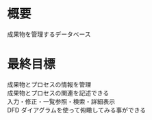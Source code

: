 # 概要
成果物を管理するデータベース

# 最終目標
成果物とプロセスの情報を管理  
成果物とプロセスの関連を記述できる  
入力・修正・一覧参照・検索・詳細表示  
DFD ダイアグラムを使って俯瞰してみる事ができる  

